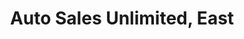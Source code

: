 ---
title: "Auto Sales Unlimited, East"
url: /rochester/auto-sales-unlimited-east/
shop: Autohaus
---
